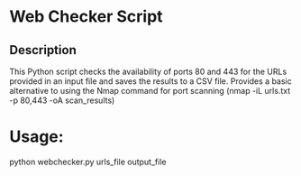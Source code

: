 # Web Checker Script

## Description
This Python script checks the availability of ports 80 and 443 for the URLs provided in an input file and saves the results to a CSV file.
Provides a basic alternative to using the Nmap command for port scanning (nmap -iL urls.txt -p 80,443 -oA scan_results)

# Usage: 
python webchecker.py urls_file output_file
